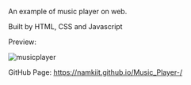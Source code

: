 An example of music player on web.

Built by HTML, CSS and Javascript

Preview: 

![musicplayer](https://user-images.githubusercontent.com/62544164/174282857-0fd7deca-f55c-4bf6-ad4c-5e8296613e65.png)

GitHub Page: https://namkiit.github.io/Music_Player-/
